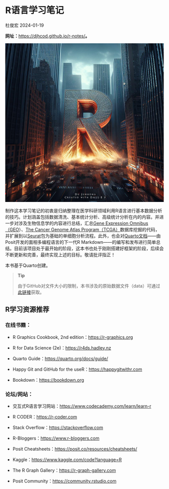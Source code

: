 # R语言学习笔记
杜俊宏
2024-01-19

**网址：**<https://djhcod.github.io/r-notes/>**。**

![](images/book_cover.jpg)

制作这本学习笔记的初衷是归纳整理在医学科研领域利用R语言进行基本数据分析的技巧。计划涵盖包括数据清洗、基本统计分析、高级统计分析在内的内容。并进一步对涉及生物信息学的内容进行总结，汇总[Gene
Expression Omnibus（GEO](https://www.ncbi.nlm.nih.gov/geo/)）、[The
Cancer Genome Atlas
Program（TCGA）](https://www.cancer.gov/ccg/research/genome-sequencing/tcga)数据库挖掘的代码，并扩展到以[Seurat](https://satijalab.org/seurat/)包为基础的单细胞分析流程。此外，也会对[Quarto文档](https://quarto.org)——由Posit开发的面相多编程语言的下一代R
Markdown——的编写和发布进行简单总结。目前该项目处于最开始的阶段，这本书也处于刚刚搭建好框架的阶段，后续会不断更新和完善，最终实现上述的目标。敬请批评指正！

本书基于Quarto创建。

<div>

> **Tip**
>
> 由于GitHub对文件大小的限制，本书涉及的原始数据文件（data）可通过[此链接](https://www.123pan.com/s/v7Vmjv-4gPLh.html)获取。

</div>

## R学习资源推荐

### 在线书籍：

- R Graphics Cookbook, 2nd edition：<https://r-graphics.org>

- R for Data Science (2e)：<https://r4ds.hadley.nz>

- Quarto Guide：<https://quarto.org/docs/guide/>

- Happy Git and GitHub for the useR：<https://happygitwithr.com>

- Bookdown：<https://bookdown.org>

### 论坛/网站：

- 交互式R语言学习网站：<https://www.codecademy.com/learn/learn-r>

- R CODER：<https://r-coder.com>

- Stack Overflow：<https://stackoverflow.com>

- R-Bloggers：<https://www.r-bloggers.com>

- Posit Cheatsheets：<https://posit.co/resources/cheatsheets/>

- Kaggle：<https://www.kaggle.com/code?language=R>

- The R Graph Gallery：<https://r-graph-gallery.com>

- Posit Community：<https://community.rstudio.com>
